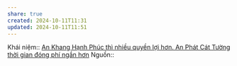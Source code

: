 ```yaml
---
share: true
created: 2024-10-11T11:31
updated: 2024-10-11T11:51
---
```

Khái niệm:: 
[An Khang Hạnh Phúc thì nhiều quyền lợi hơn. An Phát Cát Tường thời gian đóng phí ngắn hơn](./An%20Khang%20H%E1%BA%A1nh%20Ph%C3%BAc%20th%C3%AC%20nhi%E1%BB%81u%20quy%E1%BB%81n%20l%E1%BB%A3i%20h%C6%A1n.%20An%20Ph%C3%A1t%20C%C3%A1t%20T%C6%B0%E1%BB%9Dng%20th%E1%BB%9Di%20gian%20%C4%91%C3%B3ng%20ph%C3%AD%20ng%E1%BA%AFn%20h%C6%A1n.md)
Nguồn:: 
